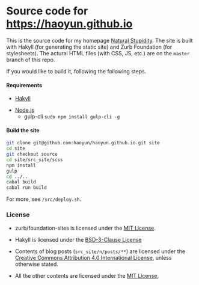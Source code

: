 Source code for <https://haoyun.github.io>
==========================================

This is the source code for my homepage
[Natural Stupidity](https://haoyun.github.io).
The site is built with Hakyll (for generating the static site) and
Zurb Foundation (for stylesheets).
The actural HTML files (with CSS, JS, etc.) are on the `master` branch
of this repo.

If you would like to build it, following the following steps.

#### Requirements

* [Hakyll][]
<!--* [Zurb Foundation for Sites][Foundation]-->
* [Node.js][]
    - gulp-cli `sudo npm install gulp-cli -g`

#### Build the site

```bash
git clone git@github.com:haoyun/haoyun.github.io.git site
cd site
git checkout source
cd site/src_site/scss
npm install
gulp
cd ../..
cabal build
cabal run build
```

For more, see `/src/deploy.sh`.


### License

* zurb/foundation-sites is licensed under the [MIT License][MIT].
* Hakyll is licensed under the [BSD-3-Clause License][BSD-3]

* Contents of blog posts (`src_site/n/posts/**`) are licensed under the
  [Creative Commons Attribution 4.0 International License][CC-BY],
  unless otherwise stated.
* All the other contents are licensed under the [MIT License][MIT],


[CC-BY]: //creativecommons.org/licenses/by/4.0/
[BSD-3]: //hackage.haskell.org/package/hakyll-4.12.1.0/src/LICENSE
[MIT]: //github.com/zurb/foundation-sites/blob/develop/LICENSE

[Hakyll]: //jaspervdj.be/hakyll/tutorials/01-installation.html
[Foundation]: //foundation.zurb.com/sites/docs/installation.html#install-with-foundation-cli
[Node.js]: //nodejs.org/en/
